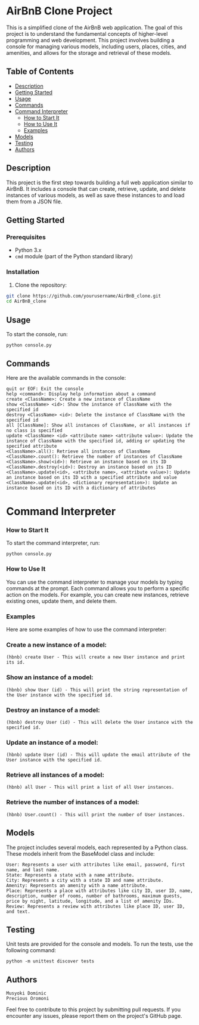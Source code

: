 # AirBnB Clone Project

This is a simplified clone of the AirBnB web application. The goal of this project is to understand the fundamental concepts of higher-level programming and web development. This project involves building a console for managing various models, including users, places, cities, and amenities, and allows for the storage and retrieval of these models.

## Table of Contents

- [Description](#description)
- [Getting Started](#getting-started)
- [Usage](#usage)
- [Commands](#commands)
- [Command Interpreter](#command-interpreter)
  - [How to Start It](#how-to-start-it)
  - [How to Use It](#how-to-use-it)
  - [Examples](#examples)
- [Models](#models)
- [Testing](#testing)
- [Authors](#authors)

## Description

This project is the first step towards building a full web application similar to AirBnB. It includes a console that can create, retrieve, update, and delete instances of various models, as well as save these instances to and load them from a JSON file.

## Getting Started

### Prerequisites

- Python 3.x
- `cmd` module (part of the Python standard library)

### Installation

1. Clone the repository:

```bash
git clone https://github.com/yourusername/AirBnB_clone.git
cd AirBnB_clone
```
## Usage

To start the console, run:
```
python console.py
```

## Commands

Here are the available commands in the console:
```
quit or EOF: Exit the console
help <command>: Display help information about a command
create <ClassName>: Create a new instance of ClassName
show <ClassName> <id>: Show the instance of ClassName with the specified id
destroy <ClassName> <id>: Delete the instance of ClassName with the specified id
all [ClassName]: Show all instances of ClassName, or all instances if no class is specified
update <ClassName> <id> <attribute name> <attribute value>: Update the instance of ClassName with the specified id, adding or updating the specified attribute
<ClassName>.all(): Retrieve all instances of ClassName
<ClassName>.count(): Retrieve the number of instances of ClassName
<ClassName>.show(<id>): Retrieve an instance based on its ID
<ClassName>.destroy(<id>): Destroy an instance based on its ID
<ClassName>.update(<id>, <attribute name>, <attribute value>): Update an instance based on its ID with a specified attribute and value
<ClassName>.update(<id>, <dictionary representation>): Update an instance based on its ID with a dictionary of attributes
```
# Command Interpreter

### How to Start It
To start the command interpreter, run:
```
python console.py
```
### How to Use It
You can use the command interpreter to manage your models by typing commands at the prompt. Each command allows you to perform a specific action on the models.
For example, you can create new instances, retrieve existing ones, update them, and delete them.

### Examples
Here are some examples of how to use the command interpreter:
### Create a new instance of a model:
```
(hbnb) create User - This will create a new User instance and print its id.
```
### Show an instance of a model:
```
(hbnb) show User (id) - This will print the string representation of the User instance with the specified id.
```
### Destroy an instance of a model:
```
(hbnb) destroy User (id) - This will delete the User instance with the specified id.
```
### Update an instance of a model:
```
(hbnb) update User (id) - This will update the email attribute of the User instance with the specified id.
```
### Retrieve all instances of a model:
```
(hbnb) all User - This will print a list of all User instances.
```
### Retrieve the number of instances of a model:
```
(hbnb) User.count() - This will print the number of User instances.
```

## Models

The project includes several models, each represented by a Python class. These models inherit from the BaseModel class and include:
```
User: Represents a user with attributes like email, password, first name, and last name.
State: Represents a state with a name attribute.
City: Represents a city with a state ID and name attribute.
Amenity: Represents an amenity with a name attribute.
Place: Represents a place with attributes like city ID, user ID, name, description, number of rooms, number of bathrooms, maximum guests, price by night, latitude, longitude, and a list of amenity IDs.
Review: Represents a review with attributes like place ID, user ID, and text.
```

## Testing

Unit tests are provided for the console and models. To run the tests, use the following command:
```
python -m unittest discover tests
```

## Authors
```
Musyoki Dominic
Precious Oromoni
```
Feel free to contribute to this project by submitting pull requests. If you encounter any issues, please report them on the project's GitHub page.
